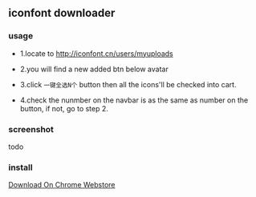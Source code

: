 iconfont downloader
---

### usage

- 1.locate to http://iconfont.cn/users/myuploads

- 2.you will find a new added btn below avatar

- 3.click `一键全选N个` button then all the icons'll be checked into cart.

- 4.check the nunmber on the navbar is as the same as number on the button, if not, go to step 2.



### screenshot

todo


### install

[Download On Chrome Webstore](https://chrome.google.com/webstore/detail/iconfont-downloader/nihpihaidfananojmddpligkjciahmei?hl=zh-CN)







